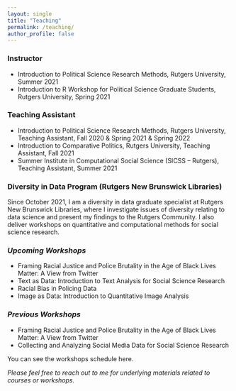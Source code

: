 ```yaml
---
layout: single
title: "Teaching"
permalink: /teaching/
author_profile: false
---
```


### Instructor 
* Introduction to Political Science Research Methods, Rutgers University, Summer 2021
* Introduction to R Workshop for Political Science Graduate Students, Rutgers University, Spring 2021

### Teaching Assistant 
* Introduction to Political Science Research Methods, Rutgers University, Teaching Assistant, Fall 2020 & Spring 2021 & Spring 2022
* Introduction to Comparative Politics, Rutgers University, Teaching Assistant, Fall 2021
* <a style="text-decoration:none" href="https://sicss.io/2021/rutgers/" target = "blank_"> Summer Institute in Computational Social Science (SICSS – Rutgers)</a>, Teaching Assistant, Summer 2021 

### Diversity in Data Program (Rutgers New Brunswick Libraries) 

Since October 2021, I am a diversity in data graduate specialist at Rutgers New Brunswick Libraries, where I investigate issues of diversity relating to data science and present my findings to the Rutgers Community. I also deliver workshops on quantitative and computational methods for social science research.

### <i> Upcoming Workshops </i>
* Framing Racial Justice and Police Brutality in the Age of Black Lives Matter: A View from Twitter
* Text as Data: Introduction to Text Analysis for Social Science Research
* Racial Bias in Policing Data
* Image as Data: Introduction to Quantitative Image Analysis 

### <i>Previous Workshops </i>
* Framing Racial Justice and Police Brutality in the Age of Black Lives Matter: A View from Twitter
* Collecting and Analyzing Social Media Data for Social Science Research 

You can see the workshops schedule  <a style="text-decoration:none" href = "https://libcal.rutgers.edu/calendar/nblworkshops?cid=4537&t=d&d=0000-00-00&cal=4537&inc=0" target = "blank_"> here</a>.  

<i> Please feel free to reach out to me for underlying materials related to courses or workshops.</i>





